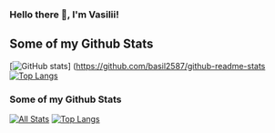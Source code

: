 ###  Hello there 👋, I'm Vasilii! 

## Some of my Github Stats
[![GitHub stats](https://github-readme-stats.vercel.app/api?username=basil2587&show_icons=true&count_private=true&theme=vuehide_title=true)]
(https://github.com/basil2587/github-readme-stats
[![Top Langs](https://github-readme-stats-axpwmfcg3.vercel.app/api/top-langs/?username=basil2587&layout=compact)](https://github.com/basil2587/github-readme-stats)

### Some of my Github Stats
[![All Stats](https://github-readme-stats-axpwmfcg3.vercel.app/api?username=basil2587&show_icons=true&include_all_commits=true&count_private=true&hide=contribs)](https://github.com/basil2587/github-readme-stats)
[![Top Langs](https://github-readme-stats-axpwmfcg3.vercel.app/api/top-langs/?username=basil2587&layout=compact)](https://github.com/basil2587/github-readme-stats)
